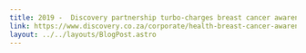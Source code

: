 ```yaml
---
title: 2019 -  Discovery partnership turbo-charges breast cancer awareness
link: https://www.discovery.co.za/corporate/health-breast-cancer-awareness
layout: ../../layouts/BlogPost.astro
---
```

